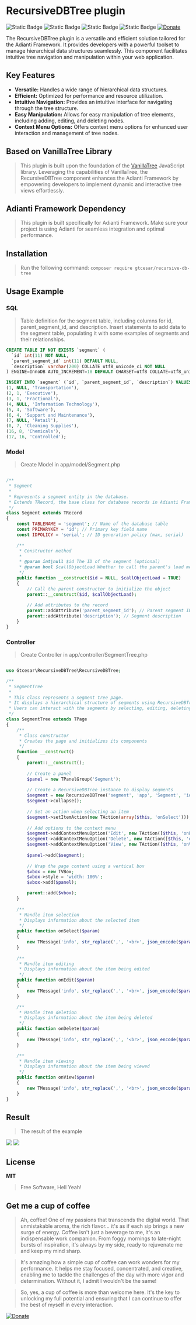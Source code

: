 # RecursiveDBTree plugin 

![Static Badge](https://img.shields.io/badge/Version-0.0.1-green)
![Static Badge](https://img.shields.io/badge/License-MIT-success)
![Static Badge](https://img.shields.io/badge/Adianti-7.x-blue)
![Static Badge](https://img.shields.io/packagist/php-v/rubix/ml.svg?style=flat&colorB=8892BF)
[![Donate](https://img.shields.io/badge/Donate-PayPal-green.svg)](https://www.paypal.com/cgi-bin/webscr?cmd=_s-xclick&hosted_button_id=6QPL893GX55J2)

The RecursiveDBTree plugin is a versatile and efficient solution tailored for the Adianti Framework. It provides developers with a powerful toolset to manage hierarchical data structures seamlessly. This component facilitates intuitive tree navigation and manipulation within your web application.

## Key Features
- **Versatile:** Handles a wide range of hierarchical data structures.
- **Efficient:** Optimized for performance and resource utilization.
- **Intuitive Navigation:** Provides an intuitive interface for navigating through the tree structure.
- **Easy Manipulation:** Allows for easy manipulation of tree elements, including adding, editing, and deleting nodes.
- **Context Menu Options:** Offers context menu options for enhanced user interaction and management of tree nodes.

## Based on VanillaTree Library
> This plugin is built upon the foundation of the [VanillaTree](https://github.com/finom/vanillatree) JavaScript library. Leveraging the capabilities of VanillaTree, the RecursiveDBTree component enhances the Adianti Framework by empowering developers to implement dynamic and interactive tree views effortlessly.

## Adianti Framework Dependency
> This plugin is built specifically for Adianti Framework. Make sure your project is using Adianti for seamless integration and optimal performance.

## Installation
> Run the following command:
`composer require gtcesar/recursive-db-tree`

## Usage Example
### SQL
>Table definition for the segment table, including columns for id, parent_segment_id, and description.
Insert statements to add data to the segment table, populating it with some examples of segments and their relationships.

```sql
CREATE TABLE IF NOT EXISTS `segment` (
  `id` int(11) NOT NULL,
  `parent_segment_id` int(11) DEFAULT NULL,
  `description` varchar(200) COLLATE utf8_unicode_ci NOT NULL
) ENGINE=InnoDB AUTO_INCREMENT=18 DEFAULT CHARSET=utf8 COLLATE=utf8_unicode_ci;

INSERT INTO `segment` (`id`, `parent_segment_id`, `description`) VALUES
(1, NULL, 'Transportation'),
(2, 1, 'Executive'),
(3, 1, 'Fractional'),
(4, NULL, 'Information Technology'),
(5, 4, 'Software'),
(6, 4, 'Support and Maintenance'),
(7, NULL, 'Retail'),
(8, 7, 'Cleaning Supplies'),
(16, 8, 'Chemicals'),
(17, 16, 'Controlled');


```
### Model
> Create Model in app/model/Segment.php

```php

/**
 * Segment
 *
 * Represents a segment entity in the database.
 * Extends TRecord, the base class for database records in Adianti Framework.
 */
class Segment extends TRecord
{
    const TABLENAME = 'segment'; // Name of the database table
    const PRIMARYKEY = 'id'; // Primary key field name
    const IDPOLICY = 'serial'; // ID generation policy (max, serial)

    /**
     * Constructor method
     *
     * @param int|null $id The ID of the segment (optional)
     * @param bool $callObjectLoad Whether to call the parent's load method (default: TRUE)
     */
    public function __construct($id = NULL, $callObjectLoad = TRUE)
    {
        // Call the parent constructor to initialize the object
        parent::__construct($id, $callObjectLoad);
        
        // Add attributes to the record
        parent::addAttribute('parent_segment_id'); // Parent segment ID
        parent::addAttribute('description'); // Segment description
    }
}

```

### Controller
> Create Controller in app/controller/SegmentTree.php

```php

use Gtcesar\RecursiveDBTree\RecursiveDBTree;

/**
 * SegmentTree
 *
 * This class represents a segment tree page.
 * It displays a hierarchical structure of segments using RecursiveDBTree component.
 * Users can interact with the segments by selecting, editing, deleting, or viewing them.
 */
class SegmentTree extends TPage
{
    /**
     * Class constructor
     * Creates the page and initializes its components
     */
    function __construct()
    {
        parent::__construct();
        
        // Create a panel
        $panel = new TPanelGroup('Segment');
       
        // Create a RecursiveDBTree instance to display segments
        $segment = new RecursiveDBTree('segment', 'app', 'Segment', 'id', 'parent_segment_id', 'description', 'id asc');
        $segment->collapse();
        
        // Set an action when selecting an item
        $segment->setItemAction(new TAction(array($this, 'onSelect')));
        
        // Add options to the context menu
        $segment->addContextMenuOption('Edit', new TAction([$this, 'onEdit']));
        $segment->addContextMenuOption('Delete', new TAction([$this, 'onDelete']));
        $segment->addContextMenuOption('View', new TAction([$this, 'onView']));
        
        $panel->add($segment);
        
        // Wrap the page content using a vertical box
        $vbox = new TVBox;
        $vbox->style = 'width: 100%';
        $vbox->add($panel);

        parent::add($vbox);
    }
    
    /**
     * Handle item selection
     * Displays information about the selected item
     */
    public function onSelect($param)
    {
        new TMessage('info', str_replace(',', '<br>', json_encode($param)));
    }    
    
    /**
     * Handle item editing
     * Displays information about the item being edited
     */
    public function onEdit($param)
    {
        new TMessage('info', str_replace(',', '<br>', json_encode($param)));
    }    

    /**
     * Handle item deletion
     * Displays information about the item being deleted
     */
    public function onDelete($param)
    {
        new TMessage('info', str_replace(',', '<br>', json_encode($param)));
    }    

    /**
     * Handle item viewing
     * Displays information about the item being viewed
     */
    public function onView($param)
    {
        new TMessage('info', str_replace(',', '<br>', json_encode($param)));
    }  
}

```

## Result
> The result of the example
<img src="https://github.com/gtcesar/recursive-db-tree/blob/main/images/img1.png?raw=true">
<img src="https://github.com/gtcesar/recursive-db-tree/blob/main/images/img2.png?raw=true">

## License

**MIT**

> Free Software, Hell Yeah!

## Get me a cup of coffee
>Ah, coffee! One of my passions that transcends the digital world. That unmistakable aroma, the rich flavor... it's as if each sip brings a new surge of energy. Coffee isn't just a beverage to me, it's an indispensable work companion. From foggy mornings to late-night bursts of inspiration, it's always by my side, ready to rejuvenate me and keep my mind sharp.

>It's amazing how a simple cup of coffee can work wonders for my performance. It helps me stay focused, concentrated, and creative, enabling me to tackle the challenges of the day with more vigor and determination. Without it, I admit I wouldn't be the same!

>So, yes, a cup of coffee is more than welcome here. It's the key to unlocking my full potential and ensuring that I can continue to offer the best of myself in every interaction.

[![Donate](https://img.shields.io/badge/Donate-PayPal-green.svg)](https://www.paypal.com/cgi-bin/webscr?cmd=_s-xclick&hosted_button_id=6QPL893GX55J2)
